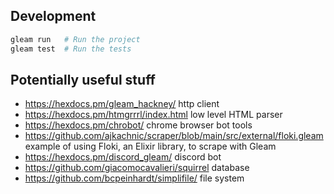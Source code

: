 ## Development

```sh
gleam run   # Run the project
gleam test  # Run the tests
```

## Potentially useful stuff

- https://hexdocs.pm/gleam_hackney/ http client
- https://hexdocs.pm/htmgrrrl/index.html low level HTML parser
- https://hexdocs.pm/chrobot/ chrome browser bot tools
- https://github.com/ajkachnic/scraper/blob/main/src/external/floki.gleam example of using Floki, an Elixir library, to scrape with Gleam
- https://hexdocs.pm/discord_gleam/ discord bot
- https://github.com/giacomocavalieri/squirrel database
- https://github.com/bcpeinhardt/simplifile/ file system